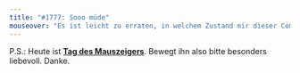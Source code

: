 ```yaml
---
title: "#1777: Sooo müde"
mouseover: "Es ist leicht zu erraten, in welchem Zustand mir dieser Comic einfiel."
---
```


P.S.:
Heute ist <a href="http://www.fonflatter.de/kalender"><strong>Tag des Mauszeigers</strong></a>. 
Bewegt ihn also bitte besonders liebevoll. Danke.

